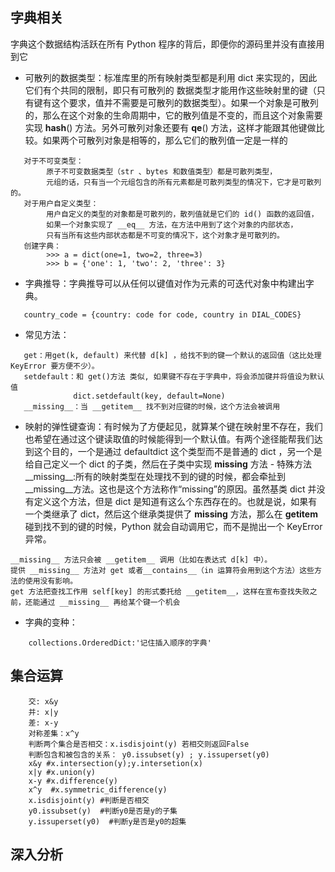 ## 字典相关

字典这个数据结构活跃在所有 Python 程序的背后，即便你的源码里并没有直接用到它

   - 可散列的数据类型：标准库里的所有映射类型都是利用 dict 来实现的，因此它们有个共同的限制，即只有可散列的 数据类型才能用作这些映射里的键（只有键有这个要求，值并不需要是可散列的数据类型）。如果一个对象是可散列的，那么在这个对象的生命周期中，它的散列值是不变的，而且这个对象需要实现 __hash__() 方法。另外可散列对象还要有 __qe__() 方法，这样才能跟其他键做比较。如果两个可散列对象是相等的，那么它们的散列值一定是一样的
   
```
   对于不可变类型：
        原子不可变数据类型（str 、bytes 和数值类型）都是可散列类型，
        元组的话，只有当一个元组包含的所有元素都是可散列类型的情况下，它才是可散列的。
   对于用户自定义类型：
        用户自定义的类型的对象都是可散列的，散列值就是它们的 id() 函数的返回值，
        如果一个对象实现了 __eq__ 方法，在方法中用到了这个对象的内部状态，
        只有当所有这些内部状态都是不可变的情况下，这个对象才是可散列的。
   创建字典：   
        >>> a = dict(one=1, two=2, three=3)
        >>> b = {'one': 1, 'two': 2, 'three': 3}
```

   - 字典推导：字典推导可以从任何以键值对作为元素的可迭代对象中构建出字典。
```   
   country_code = {country: code for code, country in DIAL_CODES} 
```

   - 常见方法：
```    
   get：用get(k, default) 来代替 d[k] ，给找不到的键一个默认的返回值（这比处理 KeyError 要方便不少）。
   setdefault：和 get()方法 类似, 如果键不存在于字典中，将会添加键并将值设为默认值
              dict.setdefault(key, default=None)  
   __missing__：当 __getitem__ 找不到对应键的时候，这个方法会被调用
```    

   - 映射的弹性键查询：有时候为了方便起见，就算某个键在映射里不存在，我们也希望在通过这个键读取值的时候能得到一个默认值。有两个途径能帮我们达到这个目的，一个是通过 defaultdict 这个类型而不是普通的 dict ，另一个是给自己定义一个 dict 的子类，然后在子类中实现 __missing__ 方法
    - 特殊方法__missing__:所有的映射类型在处理找不到的键的时候，都会牵扯到 __missing__方法。这也是这个方法称作“missing”的原因。虽然基类 dict 并没有定义这个方法，但是 dict 是知道有这么个东西存在的。也就是说，如果有一个类继承了 dict，然后这个继承类提供了 __missing__ 方法，那么在 __getitem__ 碰到找不到的键的时候，Python 就会自动调用它，而不是抛出一个 KeyError 异常。

``` 
__missing__ 方法只会被 __getitem__ 调用（比如在表达式 d[k] 中）。
提供 __missing__ 方法对 get 或者__contains__（in 运算符会用到这个方法）这些方法的使用没有影响。
get 方法把查找工作用 self[key] 的形式委托给 __getitem__，这样在宣布查找失败之前，还能通过 __missing__ 再给某个键一个机会
``` 

   - 字典的变种：
``` 
    collections.OrderedDict:'记住插入顺序的字典'
```     


##  集合运算

```
    交: x&y
    并: x|y
    差: x-y
    对称差集：x^y
    判断两个集合是否相交：x.isdisjoint(y) 若相交则返回False
    判断包含和被包含的关系： y0.issubset(y) ; y.issuperset(y0)
    x&y #x.intersection(y);y.intersetion(x)
    x|y #x.union(y)
    x-y #x.difference(y)
    x^y  #x.symmetric_difference(y)
    x.isdisjoint(y) #判断是否相交
    y0.issubset(y)  #判断y0是否是y的子集
    y.issuperset(y0)  #判断y是否是y0的超集
```

##  深入分析